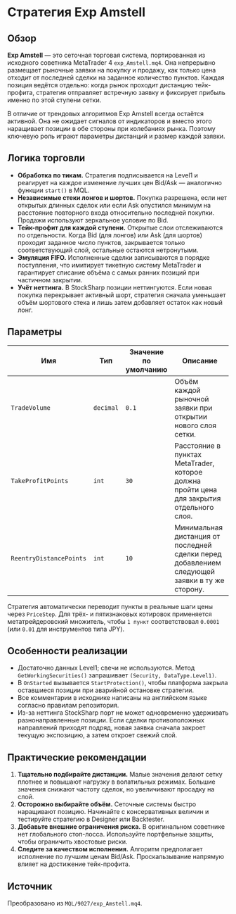 # Стратегия Exp Amstell

## Обзор
**Exp Amstell** — это сеточная торговая система, портированная из исходного советника MetaTrader 4 `exp_Amstell.mq4`. Она непрерывно размещает рыночные заявки на покупку и продажу, как только цена отходит от последней сделки на заданное количество пунктов. Каждая позиция ведётся отдельно: когда рынок проходит дистанцию тейк-профита, стратегия отправляет встречную заявку и фиксирует прибыль именно по этой ступени сетки.

В отличие от трендовых алгоритмов Exp Amstell всегда остаётся активной. Она не ожидает сигналов от индикаторов и вместо этого наращивает позиции в обе стороны при колебаниях рынка. Поэтому ключевую роль играют параметры дистанций и размер каждой заявки.

## Логика торговли
- **Обработка по тикам.** Стратегия подписывается на Level1 и реагирует на каждое изменение лучших цен Bid/Ask — аналогично функции `start()` в MQL.
- **Независимые стеки лонгов и шортов.** Покупка разрешена, если нет открытых длинных сделок или если Ask опустился минимум на расстояние повторного входа относительно последней покупки. Продажи используют зеркальное условие по Bid.
- **Тейк-профит для каждой ступени.** Открытые слои отслеживаются по отдельности. Когда Bid (для лонгов) или Ask (для шортов) проходит заданное число пунктов, закрывается только соответствующий слой, остальные остаются нетронутыми.
- **Эмуляция FIFO.** Исполненные сделки записываются в порядке поступления, что имитирует тикетную систему MetaTrader и гарантирует списание объёма с самых ранних позиций при частичном закрытии.
- **Учёт неттинга.** В StockSharp позиции неттингуются. Если новая покупка перекрывает активный шорт, стратегия сначала уменьшает объём шортового стека и лишь затем добавляет остаток как новый лонг.

## Параметры
| Имя | Тип | Значение по умолчанию | Описание |
| --- | --- | --- | --- |
| `TradeVolume` | `decimal` | `0.1` | Объём каждой рыночной заявки при открытии нового слоя сетки. |
| `TakeProfitPoints` | `int` | `30` | Расстояние в пунктах MetaTrader, которое должна пройти цена для закрытия отдельного слоя. |
| `ReentryDistancePoints` | `int` | `10` | Минимальная дистанция от последней сделки перед добавлением следующей заявки в ту же сторону. |

Стратегия автоматически переводит пункты в реальные шаги цены через `PriceStep`. Для трёх- и пятизнаковых котировок применяется метатрейдеровский множитель, чтобы `1 пункт` соответствовал `0.0001` (или `0.01` для инструментов типа JPY).

## Особенности реализации
- Достаточно данных Level1; свечи не используются. Метод `GetWorkingSecurities()` запрашивает `(Security, DataType.Level1)`.
- В `OnStarted` вызывается `StartProtection()`, чтобы платформа закрыла оставшиеся позиции при аварийной остановке стратегии.
- Все комментарии в исходнике написаны на английском языке согласно правилам репозитория.
- Из-за неттинга StockSharp порт не может одновременно удерживать разнонаправленные позиции. Если сделки противоположных направлений приходят подряд, новая заявка сначала закроет текущую экспозицию, а затем откроет свежий слой.

## Практические рекомендации
1. **Тщательно подбирайте дистанции.** Малые значения делают сетку плотнее и повышают нагрузку в волатильных режимах. Большие значения снижают частоту сделок, но увеличивают просадку на слой.
2. **Осторожно выбирайте объём.** Сеточные системы быстро наращивают позицию. Начинайте с консервативных величин и тестируйте стратегию в Designer или Backtester.
3. **Добавьте внешние ограничения риска.** В оригинальном советнике нет глобального стоп-лосса. Используйте портфельные защиты, чтобы ограничить хвостовые риски.
4. **Следите за качеством исполнения.** Алгоритм предполагает исполнение по лучшим ценам Bid/Ask. Проскальзывание напрямую влияет на достижение тейк-профита.

## Источник
Преобразовано из `MQL/9027/exp_Amstell.mq4`.
